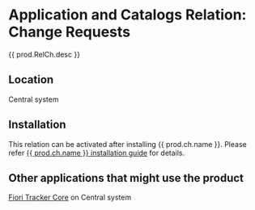 # Application and Catalogs Relation: Change Requests

{{ prod.RelCh.desc }}

## Location
Central system

## Installation
This relation can be activated after installing {{ prod.ch.name }}. Please refer [{{ prod.ch.name }} installation guide](../../../ch/FPS01/inst/) for details.

## Other applications that might use the product
[Fiori Tracker Core](../../core/SPS03/main.md) on Central system
